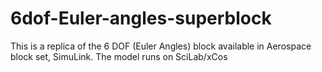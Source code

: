 # 6dof-Euler-angles-superblock
This is a replica of the 6 DOF (Euler Angles) block available in Aerospace block set, SimuLink. The model runs on SciLab/xCos
